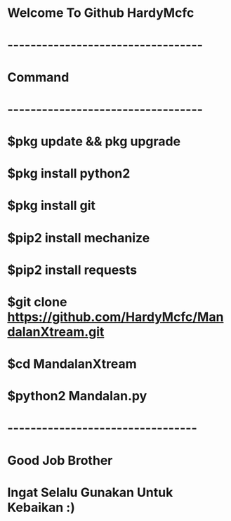 # Welcome To Github HardyMcfc
# ----------------------------------
# Command 
# ----------------------------------
# $pkg update && pkg upgrade
# $pkg install python2
# $pkg install git
# $pip2 install mechanize
# $pip2 install requests
# $git clone https://github.com/HardyMcfc/MandalanXtream.git
# $cd MandalanXtream
# $python2 Mandalan.py
# ---------------------------------

# Good Job Brother
# Ingat Selalu Gunakan Untuk Kebaikan :)
